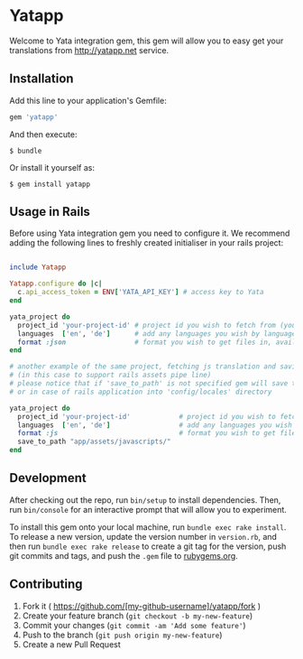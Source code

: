 # Yatapp

Welcome to Yata integration gem, this gem will allow you to easy get your translations from http://yatapp.net service.

## Installation

Add this line to your application's Gemfile:

```ruby
gem 'yatapp'
```

And then execute:

    $ bundle

Or install it yourself as:

    $ gem install yatapp

## Usage in Rails
Before using Yata integration gem you need to configure it.
We recommend adding the following lines to freshly created initialiser
in your rails project:


```ruby

include Yatapp

Yatapp.configure do |c|
  c.api_access_token = ENV['YATA_API_KEY'] # access key to Yata
end

yata_project do
  project_id 'your-project-id' # project id you wish to fetch from (you can find it under settings of your organization)
  languages  ['en', 'de']      # add any languages you wish by language code
  format :json                 # format you wish to get files in, available for now are (yaml, js and json)
end

# another example of the same project, fetching js translation and saving it at custom path
# (in this case to support rails assets pipe line)
# please notice that if 'save_to_path' is not specified gem will save translations to the local directory
# or in case of rails application into 'config/locales' directory

yata_project do
  project_id 'your-project-id'            # project id you wish to fetch from (you can find it under settings of your organization)
  languages  ['en', 'de']                 # add any languages you wish by language code
  format :js                              # format you wish to get files in, available for now are (yaml, js and json)
  save_to_path "app/assets/javascripts/"
end

```

## Development

After checking out the repo, run `bin/setup` to install dependencies. Then, run `bin/console` for an interactive prompt that will allow you to experiment.

To install this gem onto your local machine, run `bundle exec rake install`. To release a new version, update the version number in `version.rb`, and then run `bundle exec rake release` to create a git tag for the version, push git commits and tags, and push the `.gem` file to [rubygems.org](https://rubygems.org).

## Contributing

1. Fork it ( https://github.com/[my-github-username]/yatapp/fork )
2. Create your feature branch (`git checkout -b my-new-feature`)
3. Commit your changes (`git commit -am 'Add some feature'`)
4. Push to the branch (`git push origin my-new-feature`)
5. Create a new Pull Request
